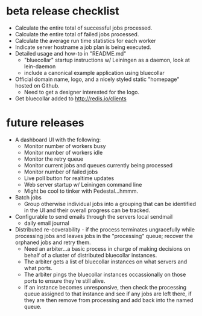 # beta release checklist
* Calculate the entire total of successful jobs processed.
* Calculate the entire total of failed jobs processed.
* Calculate the average run time statistics for each worker
* Indicate server hostname a job plan is being executed.
* Detailed usage and how-to in "README.md"
    * "bluecollar" startup instructions w/ Leiningen as a daemon, look at lein-daemon
    * include a canonical example application using bluecollar
* Official domain name, logo, and a nicely styled static "homepage" hosted on Github.
    * Need to get a designer interested for the logo.
* Get bluecollar added to http://redis.io/clients

# future releases
* A dashboard UI with the following:
    * Monitor number of workers busy
    * Monitor number of workers idle
    * Monitor the retry queue
    * Monitor current jobs and queues currently being processed
    * Monitor number of failed jobs
    * Live poll button for realtime updates
    * Web server startup w/ Leiningen command line
    * Might be cool to tinker with Pedestal...hmmm.
* Batch jobs
    * Group otherwise individual jobs into a grouping that can
      be identified in the UI and their overall progress can be
      tracked.
* Configurable to send emails through the servers local sendmail
    * daily email journal
* Distributed re-coverability - if the process terminates ungracefully while processing jobs 
  and leaves jobs in the "processing" queue; recover the orphaned jobs and retry them.
    * Need an arbiter...a basic process in charge of making decisions on behalf of a cluster
      of distributed bluecollar instances.
    * The arbiter gets a list of bluecollar instances on what servers and what ports.
    * The arbiter pings the bluecollar instances occassionally on those ports to ensure they're still alive.
    * If an instance becomes unresponsive, then check the processing queue assigned to that instance and see if
      any jobs are left there, if they are then remove from processing and add back into the named queue.
